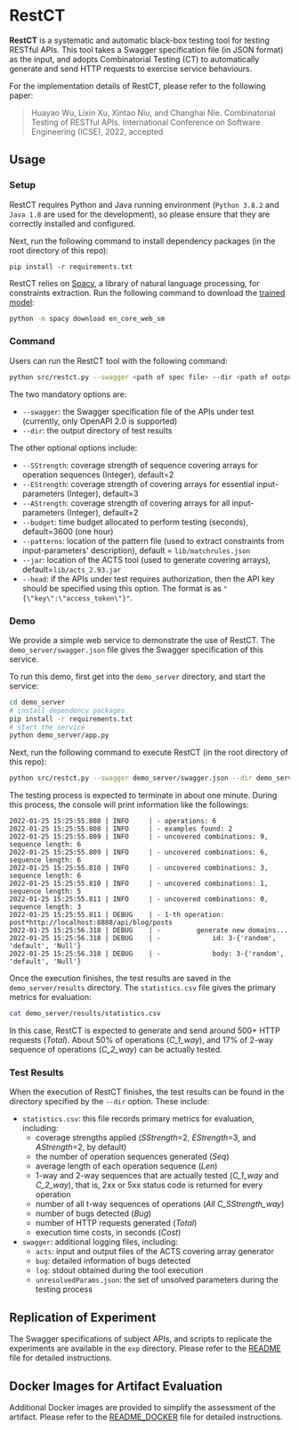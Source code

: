 # RestCT

**RestCT** is a systematic and automatic black-box testing tool for testing RESTful APIs. This tool takes a Swagger specification file (in JSON format) as the input, and adopts Combinatorial Testing (CT) to automatically generate and send HTTP requests to exercise service behaviours.

For the implementation details of RestCT, please refer to the following paper:

> Huayao Wu, Lixin Xu, Xintao Niu, and Changhai Nie. Combinatorial Testing of RESTful APIs. International Conference on Software Engineering (ICSE), 2022, accepted



## Usage

### Setup

RestCT requires Python and Java running environment (`Python 3.8.2` and `Java 1.8` are used for the development), so please ensure that they are correctly installed and configured.

Next, run the following command to install dependency packages (in the root directory of this repo):

```
pip install -r requirements.txt
```

RestCT relies on [Spacy](https://spacy.io), a library of natural language processing, for constraints extraction. Run the following command to download the [trained model](https://spacy.io/models/):

```bash
python -m spacy download en_core_web_sm
```



### Command

Users can run the RestCT tool with the following command:
```bash
python src/restct.py --swagger <path of spec file> --dir <path of output dir>
```
The two mandatory options are:

- `--swagger`: the Swagger specification file of the APIs under test (currently, only OpenAPI 2.0 is supported)
- `--dir`: the output directory of test results

The other optional options include:

- `--SStrength`: coverage strength of sequence covering arrays for operation sequences (Integer), default=2
- `--EStrength`: coverage strength of covering arrays for essential input-parameters (Integer), default=3
- `--AStrength`: coverage strength of covering arrays for all input-parameters (Integer), default=2
- `--budget`: time budget allocated to perform testing (seconds), default=3600 (one hour)
- `--patterns`: location of the pattern file (used to extract constraints from input-parameters' description), default = `lib/matchrules.json`
- `--jar`: location of the ACTS tool (used to generate covering arrays), default=`lib/acts_2.93.jar` 
- `--head`: if the APIs under test requires authorization, then the API key should be specified using this option. The format is as `"{\"key\":\"access_token\"}"`.



### Demo

We provide a simple web service to demonstrate the use of RestCT. The `demo_server/swagger.json` file gives the Swagger specification of this service.

To run this demo, first get into the `demo_server` directory, and start the service:

```bash
cd demo_server
# install dependency packages
pip install -r requirements.txt 
# start the service
python demo_server/app.py
```

Next, run the following command to execute RestCT (in the root directory of this repo):

```bash
python src/restct.py --swagger demo_server/swagger.json --dir demo_server/results
```

The testing process is expected to terminate in about one minute. During this process, the console will print information like the followings:

```
2022-01-25 15:25:55.808 | INFO     | - operations: 6
2022-01-25 15:25:55.808 | INFO     | - examples found: 2
2022-01-25 15:25:55.809 | INFO     | - uncovered combinations: 9, sequence length: 6
2022-01-25 15:25:55.809 | INFO     | - uncovered combinations: 6, sequence length: 6
2022-01-25 15:25:55.810 | INFO     | - uncovered combinations: 3, sequence length: 6
2022-01-25 15:25:55.810 | INFO     | - uncovered combinations: 1, sequence length: 5
2022-01-25 15:25:55.811 | INFO     | - uncovered combinations: 0, sequence length: 3
2022-01-25 15:25:55.811 | DEBUG    | - 1-th operation: post*http://localhost:8888/api/blog/posts
2022-01-25 15:25:56.318 | DEBUG    | -         generate new domains...
2022-01-25 15:25:56.318 | DEBUG    | -             id: 3-{'random', 'default', 'Null'}
2022-01-25 15:25:56.318 | DEBUG    | -             body: 3-{'random', 'default', 'Null'}
```

Once the execution finishes, the test results are saved in the `demo_server/results` directory. The `statistics.csv` file gives the primary metrics for evaluation:

```bash
cat demo_server/results/statistics.csv
```

In this case, RestCT is expected to generate and send around 500+ HTTP requests (*Total*). About 50% of operations (*C_1_way*), and 17% of 2-way sequence of operations (*C_2_way*) can be actually tested.



### Test Results

When the execution of RestCT finishes, the test results can be found in the directory specified by the `--dir` option. These include:

* `statistics.csv`: this file records primary metrics for evaluation, including:
  * coverage strengths applied (*SStrength*=2, *EStrength*=3, and *AStrength*=2, by default)
  * the number of operation sequences generated (*Seq*)
  * average length of each operation sequence (*Len*)
  * 1-way and 2-way sequences that are actually tested (*C_1_way* and *C_2_way*), that is, 2xx or 5xx status code is returned for every operation
  * number of all t-way sequences of operations (*All C_SStrength_way*)
  * number of bugs detected (*Bug*)
  * number of HTTP requests generated (*Total*)
  * execution time costs, in seconds (*Cost*) 
* `swagger`: additional logging files, including:
  * `acts`: input and output files of the ACTS covering array generator
  * `bug`: detailed information of bugs detected
  * `log`: stdout obtained during the tool execution
  * `unresolvedParams.json`: the set of unsolved parameters during the testing process



## Replication of Experiment

The Swagger specifications of subject APIs, and scripts to replicate the experiments are available in the `exp` directory. Please refer to the [README](https://github.com/GIST-NJU/RestCT/blob/main/exp/README.md) file for detailed instructions.



## Docker Images for Artifact Evaluation

Additional Docker images are provided to simplify the assessment of the artifact. Please refer to the [README_DOCKER](https://github.com/GIST-NJU/RestCT/blob/main/README_DOCKER.md) file for detailed instructions.

